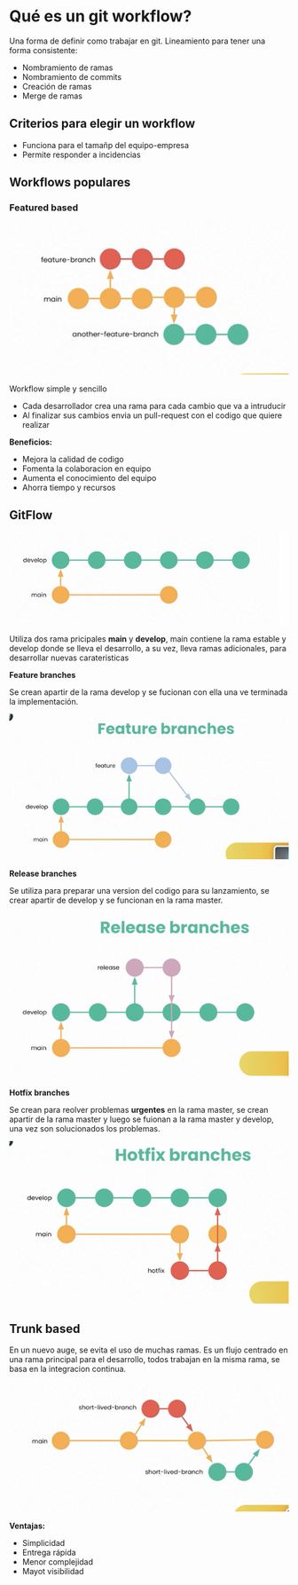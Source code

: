 # Qué es un git workflow?
Una forma de definir como trabajar en git. Lineamiento para tener una forma consistente:
- Nombramiento de ramas
- Nombramiento de commits
- Creación de ramas
- Merge de ramas
  
## Criterios para elegir un workflow
- Funciona para el tamañp del equipo-empresa
- Permite responder a incidencias

## Workflows populares

### Featured based

![Image](img/feature_based.PNG)


Workflow simple y sencillo

- Cada desarrollador crea una rama para cada cambio que va a intruducir
- Al finalizar sus cambios envia un pull-request con el codigo que quiere realizar

__Beneficios:__
- Mejora la calidad de codigo
- Fomenta la colaboracion en equipo
- Aumenta el conocimiento del equipo
- Ahorra tiempo y recursos

## GitFlow

![image](img/git_flow.PNG)

Utiliza dos rama pricipales __main__ y __develop__, main contiene la rama estable y develop donde se lleva el desarrollo, a su vez, lleva ramas adicionales, para desarrollar nuevas carateristicas 

__Feature branches__

Se crean apartir de la rama develop y se fucionan con ella una ve terminada la implementación.

![image](img/gf_feature_branches.PNG)

__Release branches__

Se utiliza para preparar una version del codigo para su lanzamiento, se crear apartir de develop y se funcionan en la rama master.

![image](img/gf_release_branches.PNG)

__Hotfix branches__

Se crean para reolver problemas __urgentes__ en la rama master, se crean apartir de la rama master y luego se fuionan a la rama master y develop, una vez son solucionados los problemas.

![img](img/gf_hotfix.PNG)

## Trunk based
En un nuevo auge, se evita el uso de muchas ramas. Es un flujo centrado en una rama principal para el desarrollo, todos trabajan en la misma rama, se basa en la integracion continua.

![image](img/trunk.PNG)

__Ventajas:__
- Simplicidad
- Entrega rápida
- Menor complejidad
- Mayot visibilidad
  